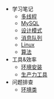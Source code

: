 - 学习笔记
  - [多线程](/md/多线程/README)
  - [MySQL](/md/数据库/README)
  - [设计模式](md/设计模式/README)
  - [消息队列](/md/消息队列/README)
  - [Linux](/md/Linux/README)
  - [算法](/md/算法/README)
- 工具&效率
  - [环境安装](/md/环境安装/README)
  - [生产力工具](/md/工具类/README)
- 问题排查
  - [环境类](/md/问题排查/README)

